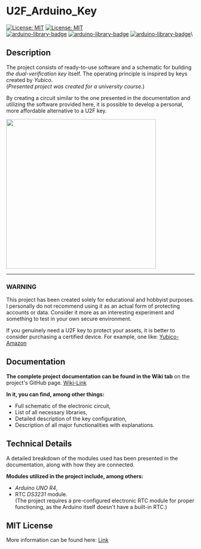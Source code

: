 # U2F_Arduino_Key

[![License: MIT](https://img.shields.io/badge/License-MIT-yellow.svg)](https://opensource.org/licenses/MIT)
[![License: MIT](https://img.shields.io/badge/C%2B%2B-5487C7?style=flat)](https://opensource.org/licenses/MIT)\
[![arduino-library-badge](https://www.ardu-badge.com/badge/TOTP-library.svg)](https://www.arduino.cc/reference/en/libraries/totp-library/)
[![arduino-library-badge](https://www.ardu-badge.com/badge/Base32-Decode.svg)](https://www.arduino.cc/reference/en/libraries/base32-decode/)
[![arduino-library-badge](https://www.ardu-badge.com/badge/DS3231.svg)](https://www.arduino.cc/reference/en/libraries/ds3231/)\


## Description
The project consists of ready-to-use software and a schematic for building *the dual-verification key* itself. 
The operating principle is inspired by keys created by _Yubico_.\
(_Presented project was created for a university course._)

By creating a circuit similar to the one presented in the documentation and utilizing the software provided here, 
it is possible to develop a personal, more affordable alternative to a U2F key.

<img align="center" src="https://i.ibb.co/C7ZN55V/u2f-key-v1.jpg" width="400" height="400"/>

---
### WARNING
This project has been created solely for educational and hobbyist purposes. 
I personally do not recommend using it as an actual form of protecting accounts or data. 
Consider it more as an interesting experiment and something to test in your own secure environment.

If you genuinely need a U2F key to protect your assets, it is better to consider purchasing a certified device.
For example, one like: [Yubico-Amazon](https://www.amazon.com/Yubico-YubiKey-USB-Authentication-Security/dp/B07HBD71HL)

## Documentation
**The complete project documentation can be found in the Wiki tab** on the project's GitHub page.
[Wiki-Link](https://github.com/SQTX/U2F_arduino_key/wiki)

**In it, you can find, among other things:**
* Full schematic of the electronic circuit,
* List of all necessary libraries,
* Detailed description of the key configuration,
* Description of all major functionalities with explanations.

## Technical Details
A detailed breakdown of the modules used has been presented in the documentation, 
along with how they are connected.

**Modules utilized in the project include, among others:**
* _Arduino UNO R4_,
* RTC _DS3231_ module.\
  (The project requires a pre-configured electronic RTC module for proper functioning, 
  as the Arduino itself doesn't have a built-in RTC.)

## MIT License
More information can be found here: [Link](https://github.com/SQTX/U2F_arduino_key/blob/main/LICENSE)